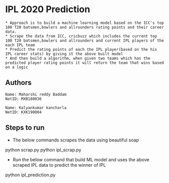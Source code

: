 # IPL 2020 Prediction

    * Approach is to build a machine learning model based on the ICC's top 100 T20 batsmen,bowlers and allrounders rating points and their career data.
    * Scrape the data from ICC, cricbuzz which includes the current top 100 T20 batsmen,bowlers and allrounders and current IPL players of the each IPL team
    * Predict the rating points of each the IPL player(based on the his IPL career stats) by giving it the above built model
    * And then build a algorithm, when given two teams which has the predicted player rating points it will return the team that wins based on a logic 

## Authors 

	Name: Maharshi reddy Baddam
	NetID: MXB180036
 
	Name: Kalyankumar kancharla
	NetID: KXK190004

## Steps to run

* The below commands scrapes the data using beautiful soap
    	

python scrap.py	
python ipl_scrap.py


* Run the below command that build ML model and uses the above scraped IPL data to predict the winner of IPL
    

python ipl_prediction.py